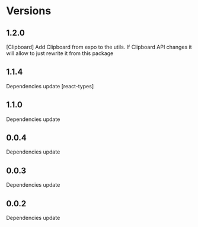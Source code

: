 # Versions

## 1.2.0

[Clipboard] Add Clipboard from expo to the utils.
If Clipboard API changes it will allow to just rewrite it from this package

## 1.1.4

Dependencies update [react-types]

## 1.1.0

Dependencies update

## 0.0.4

Dependencies update

## 0.0.3

Dependencies update

## 0.0.2

Dependencies update
